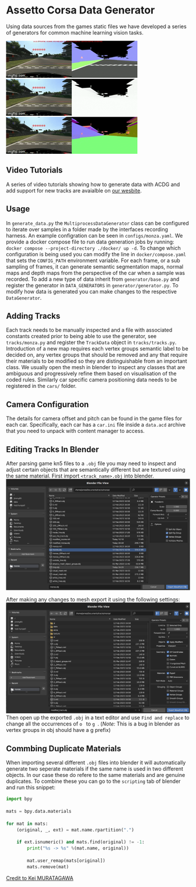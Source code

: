 # Assetto Corsa Data Generator
Using data sources from the games static files we have developed a series of generators for common machine learning vision tasks.

![semantics](imgs/semantic-maps.gif)
![depth](imgs/depth-maps.gif)
![normals](imgs/normal-maps.gif)

## Video Tutorials
A series of video tutorials showing how to generate data with ACDG and add support for new tracks are avaialble on [our wesbite](https://adelaideautonomous.racing/docs/acdg/getting-started/tutorials/).

## Usage
In `generate_data.py` the `MultiprocessDataGenerator` class can be configured to iterate over samples in a folder made by the interfaces recording harness.
An example configration can be seen in `configs/monza.yaml`.
We provide a docker compose file to run data generation jobs by running: `docker compose --project-directory ./docker/ up -d`.
To change which configuration is being used you can modify the line in `docker/compose.yaml` that sets the `CONFIG_PATH` environment variable.
For each frame, or a sub sampling of frames, it can generate semantic segmentation maps, normal maps and depth maps from the perspective of the car when a sample was recorded.
To add a new type of data inherit from `generator/base.py` and register the generator in `DATA_GENERATORS` in `generator/generator.py`.
To modify how data is generated you can make changes to the respective `DataGenerator`.

## Adding Tracks
Each track needs to be manually inspected and a file with associated constants created prior to being able to use the generator, see `tracks/monza.py` and register the `TrackData` object in `tracks/tracks.py`.
Introduction of a new map requires each vertex groups semantic label to be decided on, any vertex groups that should be removed and any that require their materials to be modified so they are distinguishable from an important class.
We usually open the mesh in blender to inspect any classes that are ambiguous and progressively refine them based on visualisation of the coded rules.
Similarly car specific camera positioning data needs to be registered in the `cars/` folder.

## Camera Configuration
The details for camera offset and pitch can be found in the game files for each car.
Specifically, each car has a `car.ini` file inside a `data.acd` archive that you need to unpack with content manager to access.

## Editing Tracks In Blender
After parsing game kn5 files to a `.obj` file you may need to inspect and adjust certain objects that are semantically different but are textured using the same material.
First import `<track_name>.obj` into blender.
![Blender Import Obj](imgs/blender-import-obj.png)

After making any changes to mesh export it using the following settings:
![Blender Export Obj](imgs/blender-export-obj.png)
Then open up the exported `.obj` in a text editor and use `Find and replace` to change all the occurrences of `o ` to `g `. 
(*Note:* This is a bug in blender as vertex groups in obj should have a g prefix)

## Commbing Duplicate Materials
When importing several different `.obj` files into blender it will automatically generate two seperate materials if the same name is used in two different objects.
In our case these do refere to the same materials and are genuine duplicates.
To combine these you can go to the `scripting` tab of blender and run this snippet:
```python
import bpy

mats = bpy.data.materials

for mat in mats:
    (original, _, ext) = mat.name.rpartition(".")
    
    if ext.isnumeric() and mats.find(original) != -1:
        print("%s -> %s" %(mat.name, original))
        
        mat.user_remap(mats[original])
        mats.remove(mat)
```
[Credit to Kei MURATAGAWA](https://blender.stackexchange.com/questions/75790/how-to-merge-around-300-duplicate-materials)
